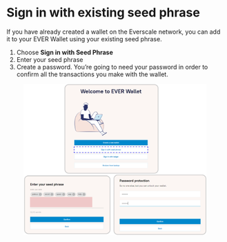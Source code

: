 # Sign in with existing seed phrase

If you have already created a wallet on the Everscale network, you can add it to your EVER Wallet using your existing seed phrase.

1. Choose **Sign in with Seed Phrase**
2. Enter your seed phrase&#x20;
3. Create a password. You’re going to need your password in order to confirm all the transactions you make with the wallet.

<figure><img src="../../.gitbook/assets/image (5).png" alt=""><figcaption></figcaption></figure>
